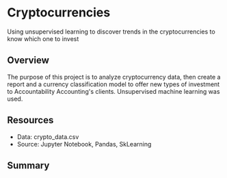 # Cryptocurrencies
Using unsupervised learning to discover trends in the cryptocurrencies to know which one to invest 

## Overview
The purpose of this project is to analyze cryptocurrency data, then create a report and a currency 
classification model to offer new types of investment to Accountability Accounting's clients. 
Unsupervised machine learning was used.

## Resources
- Data: crypto_data.csv
- Source: Jupyter Notebook, Pandas, SkLearning

## Summary
